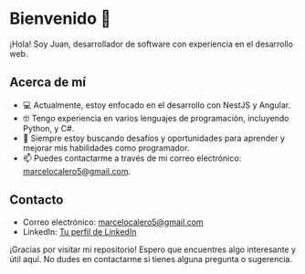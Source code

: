 # Bienvenido 👋

¡Hola! Soy Juan, desarrollador de software con experiencia en el desarrollo web.

## Acerca de mí
- 💻 Actualmente, estoy enfocado en el desarrollo con NestJS y Angular.
- 🤓 Tengo experiencia en varios lenguajes de programación, incluyendo Python, y C#.
- 🎯 Siempre estoy buscando desafíos y oportunidades para aprender y mejorar mis habilidades como programador.
- 📫 Puedes contactarme a través de mi correo electrónico: marcelocalero5@gmail.com.

## Contacto
- Correo electrónico: marcelocalero5@gmail.com
- LinkedIn: [Tu perfil de LinkedIn](https://www.linkedin.com/in/juan-calero/)

¡Gracias por visitar mi repositorio! Espero que encuentres algo interesante y útil aquí. No dudes en contactarme si tienes alguna pregunta o sugerencia.
